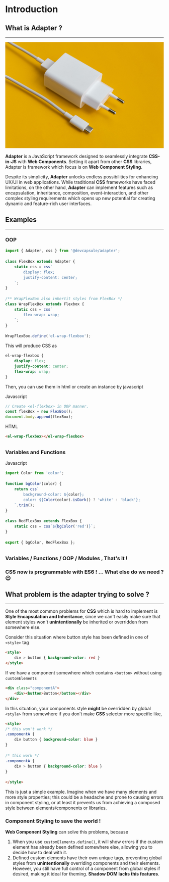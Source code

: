 # Introduction

## What is Adapter ?
---

<div class="aspect-ratio-21-9">
    <img src="./adapter.jpg">
</div>

**Adapter** is a JavaScript framework designed to seamlessly integrate
**CSS-in-JS** with **Web Components**. Setting it apart from other
**CSS** libraries, Adapter is framework which focus is on
**Web Component Styling**.

Despite its simplicity, **Adapter** unlocks endless possibilities
for enhancing UX/UI in web applications. While traditional **CSS** frameworks
have faced limitations, on the other hand, **Adapter** can implement features
such as encapsulation, inheritance, composition, event-interaction,
and other complex styling requirements which opens up new potential
for creating dynamic and feature-rich user interfaces.

## Examples
---

### OOP

```ts
import { Adapter, css } from '@devcapsule/adapter';

class FlexBox extends Adapter {
    static css = css`
        display: flex;
        justify-content: center;
    `;
}

/** WrapFlexBox also inhertit styles from FlexBox */
class WrapFlexBox extends Flexbox {
    static css = css`
        flex-wrap: wrap;
    `;
}

WrapFlexBox.define('el-wrap-flexbox');
```

This will produce CSS as

```css
el-wrap-flexbox {
    display: flex;
    justify-content: center;
    flex-wrap: wrap;
}

```

Then, you can use them in html or create an instance by javascript

<el-code-block>
<div el="bar-top-left">Javascript</div>

```js
// Create <el-flexbox> in OOP manner.
const flexBox = new FlexBox();
document.body.append(flexBox);
```
</el-code-block>

<el-code-block>
<div el="bar-top-left">HTML</div>

```html
<el-wrap-flexbox></el-wrap-flexbox>
```
</el-code-block>

<div style="margin-top: 2rem;"></div>

### Variables and Functions

<el-code-block>
<div el="bar-top-left">Javascript</div>

```ts
import Color from 'color';

function bgColor(color) {
    return css`
        background-color: ${color};
        color: ${Color(color).isDark() ? 'white' : 'black'};
    `.trim();
}

class RedFlexBox extends FlexBox {
    static css = css`${bgColor('red')}`;
}

export { bgColor, RedFlexBox };
```
</el-code-block>

<div style="margin-top: 2rem;"></div>

### Variables / Functions / OOP / Modules , That's it !

### CSS now is programmable with ES6 ! ... What else do we need ? 😉

## What problem is the adapter trying to solve ?
---

One of the most common problems for **CSS** which is hard to implement
is **Style Encapsulation and Inheritance**, since we can't easily make sure that element styles
won't **unintentionally** be inherited or overridden from somewhere else.

Consider this situation where button style has been defined
in one of `<style>` tag

```html
<style>
    div > button { background-color: red }
</style>
```

If we have a component somewhere which contains `<button>` without using
`customElements`

```html
<div class="componentA">
    <div><button>Button</button></div>
</div>
```

In this situation, your components style **might** be overridden by
global `<style>` from somewhere if you don't make **CSS** selector
more specific like,

```html
<style>
/* this won't work */
.componentA {
    div button { background-color: blue }
}

/* this work */
.componentA {
    div > button { background-color: blue }
}

</style>
```
This is just a simple example. Imagine when we have many elements
and more style properties; this could be a headache
and prone to causing errors in component styling,
or at least it prevents us from achieving a composed style
between elements/components or libraries.

### Component Styling to save the world !

**Web Component Styling** can solve this problems, because
1. When you use `customElements.define()`, it will show errors
   if the custom element has already been defined somewhere else,
   allowing you to decide how to deal with it.
2. Defined custom elements have their own unique tags,
   preventing global styles from **unintentionally** overriding components
   and their elements. However, you still have full control of a component
   from global styles if desired, making it ideal for theming.
   **Shadow DOM lacks this features**.